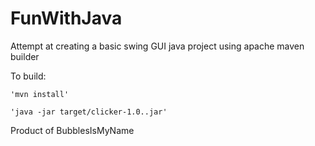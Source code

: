 # FunWithJava

Attempt at creating a basic swing GUI java project using apache maven builder

To build:

`'mvn install'`

`'java -jar target/clicker-1.0..jar'`

Product of BubblesIsMyName
